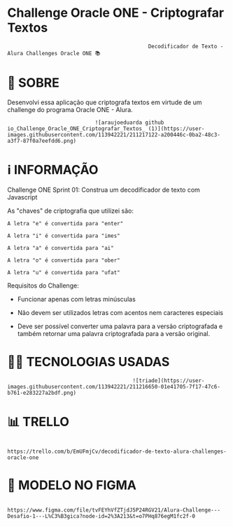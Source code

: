  # Challenge Oracle ONE - Criptografar Textos
                                                 Decodificador de Texto - Alura Challenges Oracle ONE 📚
                                                   
   
# 🔎 **SOBRE**
                                              
Desenvolvi essa aplicação que criptografa textos em virtude de um challenge do programa Oracle ONE - Alura.

                                ![araujoeduarda github io_Challenge_Oracle_ONE_Criptografar_Textos_ (1)](https://user-images.githubusercontent.com/113942221/211217122-a200446c-0ba2-48c3-a3f7-87f0a7eefdd6.png)


# ℹ️ **INFORMAÇÃO**

Challenge ONE Sprint 01: Construa um decodificador de texto com Javascript 

As "chaves" de criptografia que utilizei são:

`A letra "e" é convertida para "enter"`

`A letra "i" é convertida para "imes"`

`A letra "a" é convertida para "ai"`

`A letra "o" é convertida para "ober"`

`A letra "u" é convertida para "ufat"`

Requisitos do Challenge:

- Funcionar apenas com letras minúsculas

- Não devem ser utilizados letras com acentos nem caracteres especiais

- Deve ser possível converter uma palavra para a versão criptografada e também retornar uma palavra criptografada para a versão original. 




# 👩‍💻 **TECNOLOGIAS USADAS**

                                            ![triade](https://user-images.githubusercontent.com/113942221/211216650-01e41705-7f17-47c6-b761-e283227a2bdf.png)



# 📊 **TRELLO**

                                         https://trello.com/b/EmUFmjCv/decodificador-de-texto-alura-challenges-oracle-one



# 🎨 **MODELO NO FIGMA**

                                           https://www.figma.com/file/tvFEYhVfZTjdJ5P24RGV21/Alura-Challenge---Desafio-1---L%C3%B3gica?node-id=2%3A213&t=o7PHq876egM1fc2f-0
